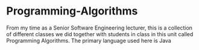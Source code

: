 # Programming-Algorithms
From my time as a Senior Software Engineering lecturer, this is a collection of different classes we did together with students in class in this unit called Programming Algorithms. The primary language used here is Java

